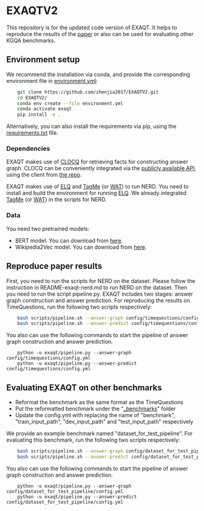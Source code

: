 EXAQTV2
============

This repository is for the updated code version of EXAQT. It helps to reproduce the results of the [paper](https://arxiv.org/abs/2109.08935) or also can be used for evaluating other KGQA benchmarks.

## Environment setup
We recommend the installation via conda, and provide the corresponding environment file in [environment.yml](environment.yml):

```bash
    git clone https://github.com/zhenjia2017/EXAQTV2.git
    cd EXAQTV2/
    conda env create --file environment.yml
    conda activate exaqt
    pip install -e .
```
Alternatively, you can also install the requirements via pip, using the [requirements.txt](requirements.txt) file. 

### Dependencies
EXAQT makes use of [CLOCQ](https://github.com/PhilippChr/CLOCQ) for retrieving facts for constructing answer graph.
CLOCQ can be conveniently integrated via the [publicly available API](https://clocq.mpi-inf.mpg.de), using the client from [the repo](https://github.com/PhilippChr/CLOCQ).  

EXAQT makes use of [ELQ](https://github.com/facebookresearch/BLINK/tree/master/elq) and [TagMe](https://sobigdata.d4science.org/web/tagme/tagme-help) (or [WAT](https://sobigdata.d4science.org/web/tagme/wat-api)) to run NERD.
You need to install and build the environment for running [ELQ](https://github.com/facebookresearch/BLINK/tree/master/elq). We already integrated [TagMe](https://sobigdata.d4science.org/web/tagme/tagme-help) (or [WAT](https://sobigdata.d4science.org/web/tagme/wat-api)) in the scripts for NERD.

### Data
You need two pretrained models:
- BERT model. You can download from [here](https://huggingface.co/bert-base-cased/tree/main).
- Wikipedia2Vec model. You can download from [here](https://qa.mpi-inf.mpg.de/exaqt/exaqt-supp-data.zip).

## Reproduce paper results
First, you need to run the scripts for NERD on the dataset. Please follow the instruction in README-exaqt-nerd.md to run NERD on the dataset.
Then you need to run the script pipeline.py. EXAQT includes two stages: answer graph construction and answer prediction.
For reproducing the results on TimeQuestions, run the following two scripts respectively:
``` bash
    bash scripts/pipeline.sh --answer-graph config/timequestions/config.yml
    bash scripts/pipeline.sh --answer-predict config/timequestions/config.yml
```

You also can use the following commands to start the pipeline of answer graph construction and answer prediction.
``` command
    python -u exaqt/pipeline.py --answer-graph config/timequestions/config.yml
    python -u exaqt/pipeline.py --answer-predict config/timequestions/config.yml
```

## Evaluating EXAQT on other benchmarks

- Reformat the benchmark as the same format as the TimeQuestions
- Put the reformatted benchmark under the "[_benchmarks](_benchmarks)" folder 
- Update the config.yml with replacing the name of "benchmark", "train_input_path", "dev_input_path" and "test_input_path" respectively

We provide an example benchmark named "dataset_for_test_pipeline". For evaluating this benchmark, run the following two scripts respectively:

``` bash
    bash scripts/pipeline.sh --answer-graph config/dataset_for_test_pipeline/config.yml
    bash scripts/pipeline.sh --answer-predict config/dataset_for_test_pipeline/config.yml
```

You also can use the following commands to start the pipeline of answer graph construction and answer prediction.
``` command
    python -u exaqt/pipeline.py --answer-graph config/dataset_for_test_pipeline/config.yml
    python -u exaqt/pipeline.py --answer-predict config/dataset_for_test_pipeline/config.yml
```



